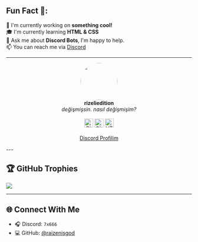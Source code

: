 ## Fun Fact 🎈:

🚀 I'm currently working on **something cool!**  
🎓 I'm currently learning **HTML & CSS**  
🤖 Ask me about **Discord Bots**, I'm happy to help.  
📫 You can reach me via [Discord](https://discord.com/users/355473219450437642)

---

<p align="center">
  <a href="https://discord.com/users/123456789012345678" target="_blank">
    <img src="https://cdn.discordapp.com/avatars/355473219450437642/634ca5f51a9eb95daa9de7b5ef6fa2fd.png?size=256" width="100" style="border-radius:50%">
  </a>
  <br>
  <b>rizeliedition</b>
  <br>
  <i>değişmişsin. nasıl değişmişim?</i>
  <br><br>
  <!-- Rozetler için örnek ikonlar -->
  <img src="https://cdn.jsdelivr.net/gh/edent/SuperTinyIcons/images/svg/discord.svg" width="24" title="Discord">
  <img src="https://cdn.jsdelivr.net/gh/edent/SuperTinyIcons/images/svg/github.svg" width="24" title="GitHub">
  <img src="https://cdn.jsdelivr.net/gh/edent/SuperTinyIcons/images/svg/html5.svg" width="24" title="HTML5">
  <!-- İstediğin kadar rozet ekleyebilirsin -->
  <br><br>
  <a href="https://discord.com/users/355473219450437642" target="_blank">
    Discord Profilim
  </a>
</p>
---

## 🏆 GitHub Trophies

[![](https://github-profile-trophy.vercel.app/?username=bizsizibulurzz&theme=darkhub&no-frame=true&no-bg=true&margin-w=5)](https://github.com/ryo-ma/github-profile-trophy)

---

## 🌐 Connect With Me

- 🎧 Discord: `7x666`
- 💻 GitHub: [@raizenisgod](https://github.com/raizenisgod)
